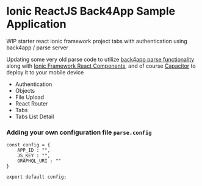 # Ionic ReactJS Back4App Sample Application
WIP starter react ionic framework project tabs with authentication using back4app / parse server

Updating some very old parse code to utilize [back4app parse functionality](https://www.back4app.com/) along with [Ionic Framework React Components](https://ionicframework.com/docs/react/overview), and of course [Capacitor](https://capacitor.ionicframework.com/docs/) to deploy it to your mobile device

- Authentication
- Objects
- File Upload
- React Router
- Tabs
- Tabs List Detail

### Adding your own configuration file `parse.config`

```
const config = {
    APP_ID : "",
    JS_KEY : "",
    GRAPHQL_URI : ""
}

export default config;
```
